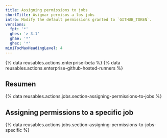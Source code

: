 ```yaml
---
title: Assigning permissions to jobs
shortTitle: Asignar permisos a los jobs
intro: Modify the default permissions granted to `GITHUB_TOKEN`.
versions:
  fpt: '*'
  ghes: '> 3.1'
  ghae: '*'
  ghec: '*'
miniTocMaxHeadingLevel: 4
---
```


{% data reusables.actions.enterprise-beta %}
{% data reusables.actions.enterprise-github-hosted-runners %}

## Resumen

{% data reusables.actions.jobs.section-assigning-permissions-to-jobs %}

## Assigning permissions to a specific job

{% data reusables.actions.jobs.section-assigning-permissions-to-jobs-specific %}
